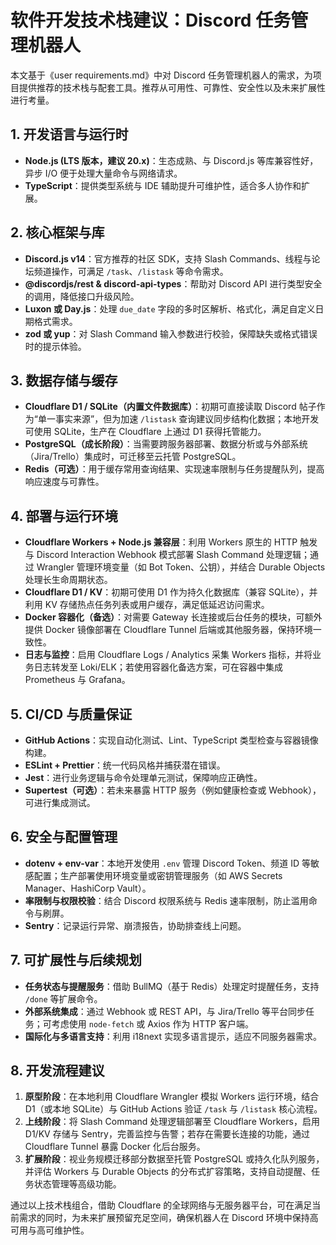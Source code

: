 # 软件开发技术栈建议：Discord 任务管理机器人

本文基于《user requirements.md》中对 Discord 任务管理机器人的需求，为项目提供推荐的技术栈与配套工具。推荐从可用性、可靠性、安全性以及未来扩展性进行考量。

## 1. 开发语言与运行时
- **Node.js (LTS 版本，建议 20.x)**：生态成熟、与 Discord.js 等库兼容性好，异步 I/O 便于处理大量命令与网络请求。
- **TypeScript**：提供类型系统与 IDE 辅助提升可维护性，适合多人协作和扩展。

## 2. 核心框架与库
- **Discord.js v14**：官方推荐的社区 SDK，支持 Slash Commands、线程与论坛频道操作，可满足 `/task`、`/listask` 等命令需求。
- **@discordjs/rest & discord-api-types**：帮助对 Discord API 进行类型安全的调用，降低接口升级风险。
- **Luxon 或 Day.js**：处理 `due_date` 字段的多时区解析、格式化，满足自定义日期格式需求。
- **zod 或 yup**：对 Slash Command 输入参数进行校验，保障缺失或格式错误时的提示体验。

## 3. 数据存储与缓存
- **Cloudflare D1 / SQLite（内置文件数据库）**：初期可直接读取 Discord 帖子作为“单一事实来源”，但为加速 `/listask` 查询建议同步结构化数据；本地开发可使用 SQLite，生产在 Cloudflare 上通过 D1 获得托管能力。
- **PostgreSQL（成长阶段）**：当需要跨服务器部署、数据分析或与外部系统（Jira/Trello）集成时，可迁移至云托管 PostgreSQL。
- **Redis（可选）**：用于缓存常用查询结果、实现速率限制与任务提醒队列，提高响应速度与可靠性。

## 4. 部署与运行环境
- **Cloudflare Workers + Node.js 兼容层**：利用 Workers 原生的 HTTP 触发与 Discord Interaction Webhook 模式部署 Slash Command 处理逻辑；通过 Wrangler 管理环境变量（如 Bot Token、公钥），并结合 Durable Objects 处理长生命周期状态。
- **Cloudflare D1 / KV**：初期可使用 D1 作为持久化数据库（兼容 SQLite），并利用 KV 存储热点任务列表或用户缓存，满足低延迟访问需求。
- **Docker 容器化（备选）**：对需要 Gateway 长连接或后台任务的模块，可额外提供 Docker 镜像部署在 Cloudflare Tunnel 后端或其他服务器，保持环境一致性。
- **日志与监控**：启用 Cloudflare Logs / Analytics 采集 Workers 指标，并将业务日志转发至 Loki/ELK；若使用容器化备选方案，可在容器中集成 Prometheus 与 Grafana。

## 5. CI/CD 与质量保证
- **GitHub Actions**：实现自动化测试、Lint、TypeScript 类型检查与容器镜像构建。
- **ESLint + Prettier**：统一代码风格并捕获潜在错误。
- **Jest**：进行业务逻辑与命令处理单元测试，保障响应正确性。
- **Supertest（可选）**：若未来暴露 HTTP 服务（例如健康检查或 Webhook），可进行集成测试。

## 6. 安全与配置管理
- **dotenv + env-var**：本地开发使用 `.env` 管理 Discord Token、频道 ID 等敏感配置；生产部署使用环境变量或密钥管理服务（如 AWS Secrets Manager、HashiCorp Vault）。
- **率限制与权限校验**：结合 Discord 权限系统与 Redis 速率限制，防止滥用命令与刷屏。
- **Sentry**：记录运行异常、崩溃报告，协助排查线上问题。

## 7. 可扩展性与后续规划
- **任务状态与提醒服务**：借助 BullMQ（基于 Redis）处理定时提醒任务，支持 `/done` 等扩展命令。
- **外部系统集成**：通过 Webhook 或 REST API，与 Jira/Trello 等平台同步任务；可考虑使用 `node-fetch` 或 Axios 作为 HTTP 客户端。
- **国际化与多语言支持**：利用 i18next 实现多语言提示，适应不同服务器需求。

## 8. 开发流程建议
1. **原型阶段**：在本地利用 Cloudflare Wrangler 模拟 Workers 运行环境，结合 D1（或本地 SQLite）与 GitHub Actions 验证 `/task` 与 `/listask` 核心流程。
2. **上线阶段**：将 Slash Command 处理逻辑部署至 Cloudflare Workers，启用 D1/KV 存储与 Sentry，完善监控与告警；若存在需要长连接的功能，通过 Cloudflare Tunnel 暴露 Docker 化后台服务。
3. **扩展阶段**：视业务规模迁移部分数据至托管 PostgreSQL 或持久化队列服务，并评估 Workers 与 Durable Objects 的分布式扩容策略，支持自动提醒、任务状态管理等高级功能。

通过以上技术栈组合，借助 Cloudflare 的全球网络与无服务器平台，可在满足当前需求的同时，为未来扩展预留充足空间，确保机器人在 Discord 环境中保持高可用与高可维护性。
